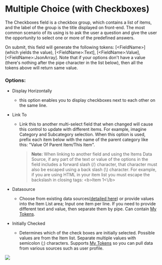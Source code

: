 # Multiple Choice \(with Checkboxes\)

The Checkboxes field is a checkbox group, which contains a list of items, and the label of the group is the title displayed on front-end. The most common scenario of its using is to ask the user a question and give the user the opportunity to select one or more of the predefined answers.

On submit, this field will generate the following tokens: \[&lt;FieldName&gt;\] \(which yields the value\), \[&lt;FieldName&gt;:Text\], \[&lt;FieldName&gt;:Value\], \[&lt;FieldName&gt;:JsonArray\]. Note that if your options don't have a value \(there's nothing after the pipe character in the list below\), then all the tokens above will return same value.

### Options:

* Display Horizontally

  * this option enables you to display checkboxes next to each other on the same line.

* Link To

  * Link this to another multi-select field that when changed will cause this control to update with different items. For example, imagine Category and Subcategory selection. When this option is used, prefix each item below with the name of the parent category like this: "Value Of Parent Item/This Item". 
  
    > **Note:** When linking to another field and using the Items Data Source, if any part of the text or value of the options in the field includes a forward slash (/) character, that character must also be escaped using a back slash (\\) character. For example, if you are using HTML in your item list you must escape the backslash in closing tags: &lt;b&gt;Item 1&lt;\\/b&gt;

* Datasource

  * Choose from existing data sources([detailed here](datasource/index.html)) or provide values into the Item List area; Input one item per line. If you need to provide different text and value, then separate them by pipe. Can contain [My Tokens](/my-tokens/index.html).

* Initially Checked

  * Determines which of the check boxes are initially selected. Possible values are from the  Item list. Separate multiple values with semicolon \(;\) characters. Supports [My Tokens](/my-tokens/index.html) so you can pull data from various sources such as user profile.

![](https://s3.amazonaws.com/static.dnnsharp.com/documentation/2017/07/chrome_2017-07-11_14-07-14.png)

